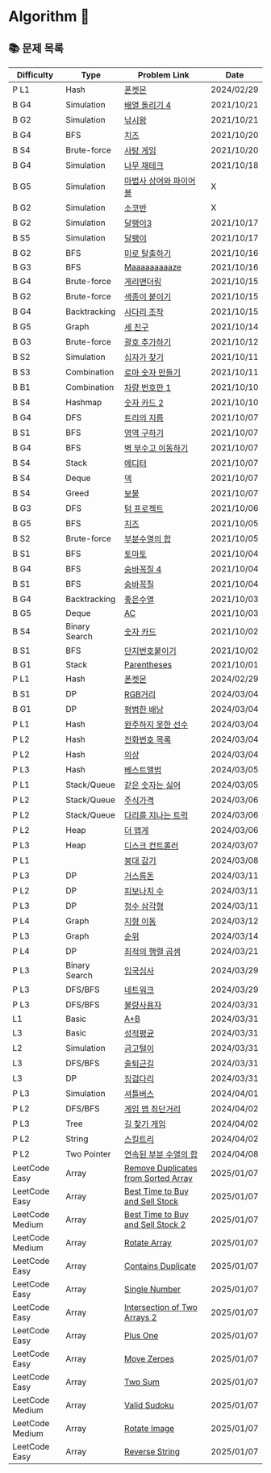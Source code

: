 # Algorithm 🥕

## 📚 문제 목록

| Difficulty      | Type          | Problem Link                                                                                              | Date       |
| --------------- | ------------- | --------------------------------------------------------------------------------------------------------- | ---------- |
| P L1            | Hash          | [폰켓몬](https://school.programmers.co.kr/learn/courses/30/lessons/1845)                                  | 2024/02/29 |
| B G4            | Simulation    | [배열 돌리기 4](https://www.acmicpc.net/problem/17406)                                                    | 2021/10/21 |
| B G2            | Simulation    | [낚시왕](https://www.acmicpc.net/problem/17143)                                                           | 2021/10/21 |
| B G4            | BFS           | [치즈](https://www.acmicpc.net/problem/2638)                                                              | 2021/10/20 |
| B S4            | Brute-force   | [사탕 게임](https://www.acmicpc.net/problem/3085)                                                         | 2021/10/20 |
| B G4            | Simulation    | [나무 재테크](https://www.acmicpc.net/problem/16235)                                                      | 2021/10/18 |
| B G5            | Simulation    | [마법사 상어와 파이어볼](https://www.acmicpc.net/problem/20056)                                           | X          |
| B G2            | Simulation    | [소코반](https://www.acmicpc.net/problem/4577)                                                            | X          |
| B G2            | Simulation    | [달팽이3](https://www.acmicpc.net/problem/1959)                                                           | 2021/10/17 |
| B S5            | Simulation    | [달팽이](https://www.acmicpc.net/problem/1913)                                                            | 2021/10/17 |
| B G2            | BFS           | [미로 탈출하기](https://www.acmicpc.net/problem/17090)                                                    | 2021/10/16 |
| B G3            | BFS           | [Maaaaaaaaaze](https://www.acmicpc.net/problem/16985)                                                     | 2021/10/16 |
| B G4            | Brute-force   | [게리맨더링](https://www.acmicpc.net/problem/17471)                                                       | 2021/10/15 |
| B G2            | Brute-force   | [색종이 붙이기](https://www.acmicpc.net/problem/17136)                                                    | 2021/10/15 |
| B G4            | Backtracking  | [사다리 조작](https://www.acmicpc.net/problem/15684)                                                      | 2021/10/15 |
| B G5            | Graph         | [세 친구](https://www.acmicpc.net/problem/17089)                                                          | 2021/10/14 |
| B G3            | Brute-force   | [괄호 추가하기](https://www.acmicpc.net/problem/16637)                                                    | 2021/10/12 |
| B S2            | Simulation    | [십자가 찾기](https://www.acmicpc.net/problem/16924)                                                      | 2021/10/11 |
| B S3            | Combination   | [로마 숫자 만들기](https://www.acmicpc.net/problem/16922)                                                 | 2021/10/11 |
| B B1            | Combination   | [차량 번호판 1](https://www.acmicpc.net/problem/16968)                                                    | 2021/10/10 |
| B S4            | Hashmap       | [숫자 카드 2](https://www.acmicpc.net/problem/10816)                                                      | 2021/10/10 |
| B G4            | DFS           | [트리의 지름](https://www.acmicpc.net/problem/1967)                                                       | 2021/10/07 |
| B S1            | BFS           | [영역 구하기](https://www.acmicpc.net/problem/2583)                                                       | 2021/10/07 |
| B G4            | BFS           | [벽 부수고 이동하기](https://www.acmicpc.net/problem/2206)                                                | 2021/10/07 |
| B S4            | Stack         | [에디터](https://www.acmicpc.net/problem/1406)                                                            | 2021/10/07 |
| B S4            | Deque         | [덱](https://www.acmicpc.net/problem/10866)                                                               | 2021/10/07 |
| B S4            | Greed         | [보물](https://www.acmicpc.net/problem/1026)                                                              | 2021/10/07 |
| B G3            | DFS           | [텀 프로젝트](https://www.acmicpc.net/problem/9466)                                                       | 2021/10/06 |
| B G5            | BFS           | [치즈](https://www.acmicpc.net/problem/2636)                                                              | 2021/10/05 |
| B S2            | Brute-force   | [부분수열의 합](https://www.acmicpc.net/problem/1182)                                                     | 2021/10/05 |
| B S1            | BFS           | [토마토](https://www.acmicpc.net/problem/7569)                                                            | 2021/10/04 |
| B G4            | BFS           | [숨바꼭질 4](https://www.acmicpc.net/problem/13913)                                                       | 2021/10/04 |
| B S1            | BFS           | [숨바꼭질](https://www.acmicpc.net/problem/1697)                                                          | 2021/10/04 |
| B G4            | Backtracking  | [좋은수열](https://www.acmicpc.net/problem/2661)                                                          | 2021/10/03 |
| B G5            | Deque         | [AC](https://www.acmicpc.net/problem/5430)                                                                | 2021/10/03 |
| B S4            | Binary Search | [숫자 카드](https://www.acmicpc.net/problem/10815)                                                        | 2021/10/02 |
| B S1            | BFS           | [단지번호붙이기](https://www.acmicpc.net/problem/2667)                                                    | 2021/10/02 |
| B G1            | Stack         | [Parentheses](https://www.acmicpc.net/problem/16362)                                                      | 2021/10/01 |
| P L1            | Hash          | [폰켓몬](https://school.programmers.co.kr/learn/courses/30/lessons/1845)                                  | 2024/02/29 |
| B S1            | DP            | [RGB거리](https://www.acmicpc.net/problem/1149)                                                           | 2024/03/04 |
| B G1            | DP            | [평범한 배낭](https://www.acmicpc.net/problem/12865)                                                      | 2024/03/04 |
| P L1            | Hash          | [완주하지 못한 선수](https://school.programmers.co.kr/learn/courses/30/lessons/42576)                     | 2024/03/04 |
| P L2            | Hash          | [전화번호 목록](https://school.programmers.co.kr/learn/courses/30/lessons/42577)                          | 2024/03/04 |
| P L2            | Hash          | [의상](https://school.programmers.co.kr/learn/courses/30/lessons/42578)                                   | 2024/03/04 |
| P L3            | Hash          | [베스트앨범](https://school.programmers.co.kr/learn/courses/30/lessons/42579)                             | 2024/03/05 |
| P L1            | Stack/Queue   | [같은 숫자는 싫어](https://school.programmers.co.kr/learn/courses/30/lessons/12906)                       | 2024/03/05 |
| P L2            | Stack/Queue   | [주식가격](https://school.programmers.co.kr/learn/courses/30/lessons/42584)                               | 2024/03/06 |
| P L2            | Stack/Queue   | [다리를 지나는 트럭](https://school.programmers.co.kr/learn/courses/30/lessons/42583)                     | 2024/03/06 |
| P L2            | Heap          | [더 맵게](https://school.programmers.co.kr/learn/courses/30/lessons/42626)                                | 2024/03/06 |
| P L3            | Heap          | [디스크 컨트롤러](https://school.programmers.co.kr/learn/courses/30/lessons/42627)                        | 2024/03/07 |
| P L1            |               | [붕대 감기](https://school.programmers.co.kr/learn/courses/30/lessons/250137)                             | 2024/03/08 |
| P L3            | DP            | [거스름돈](https://school.programmers.co.kr/learn/courses/30/lessons/12907)                               | 2024/03/11 |
| P L2            | DP            | [피보나치 수](https://school.programmers.co.kr/learn/courses/30/lessons/12945)                            | 2024/03/11 |
| P L3            | DP            | [정수 삼각형](https://school.programmers.co.kr/learn/courses/30/lessons/43105)                            | 2024/03/11 |
| P L4            | Graph         | [지형 이동](https://school.programmers.co.kr/learn/courses/30/lessons/62050)                              | 2024/03/12 |
| P L3            | Graph         | [순위](https://school.programmers.co.kr/learn/courses/30/lessons/49191)                                   | 2024/03/14 |
| P L4            | DP            | [최적의 행렬 곱셈](https://school.programmers.co.kr/learn/courses/30/lessons/12942)                       | 2024/03/21 |
| P L3            | Binary Search | [입국심사](https://school.programmers.co.kr/learn/courses/30/lessons/43238)                               | 2024/03/29 |
| P L3            | DFS/BFS       | [네트워크](https://school.programmers.co.kr/learn/courses/30/lessons/43162)                               | 2024/03/29 |
| P L3            | DFS/BFS       | [불량사용자](https://school.programmers.co.kr/learn/courses/30/lessons/64064)                             | 2024/03/31 |
| L1              | Basic         | [A+B](https://softeer.ai/practice/6295)                                                                   | 2024/03/31 |
| L3              | Basic         | [성적평균](https://softeer.ai/practice/6294)                                                              | 2024/03/31 |
| L2              | Simulation    | [금고털이](https://softeer.ai/practice/6288)                                                              | 2024/03/31 |
| L3              | DFS/BFS       | [출퇴근길](https://softeer.ai/practice/6248)                                                              | 2024/03/31 |
| L3              | DP            | [징검다리](https://softeer.ai/practice/6293)                                                              | 2024/03/31 |
| P L3            | Simulation    | [셔틀버스](https://school.programmers.co.kr/learn/courses/30/lessons/17678)                               | 2024/04/01 |
| P L2            | DFS/BFS       | [게임 맵 최단거리](https://school.programmers.co.kr/learn/courses/30/lessons/1844)                        | 2024/04/02 |
| P L3            | Tree          | [길 찾기 게임](https://school.programmers.co.kr/learn/courses/30/lessons/42892)                           | 2024/04/02 |
| P L2            | String        | [스킬트리](https://school.programmers.co.kr/learn/courses/30/lessons/49993)                               | 2024/04/02 |
| P L2            | Two Pointer   | [연속된 부분 수열의 합](https://school.programmers.co.kr/learn/courses/30/lessons/178870)                 | 2024/04/08 |
| LeetCode Easy   | Array         | [Remove Duplicates from Sorted Array](https://leetcode.com/problems/remove-duplicates-from-sorted-array/) | 2025/01/07 |
| LeetCode Easy   | Array         | [Best Time to Buy and Sell Stock](https://leetcode.com/problems/best-time-to-buy-and-sell-stock/)         | 2025/01/07 |
| LeetCode Medium | Array         | [Best Time to Buy and Sell Stock 2](https://leetcode.com/problems/best-time-to-buy-and-sell-stock-ii/)    | 2025/01/07 |
| LeetCode Medium | Array         | [Rotate Array](https://leetcode.com/problems/rotate-array/)                                               | 2025/01/07 |
| LeetCode Easy   | Array         | [Contains Duplicate](https://leetcode.com/problems/contains-duplicate/)                                   | 2025/01/07 |
| LeetCode Easy   | Array         | [Single Number](https://leetcode.com/problems/single-number/)                                             | 2025/01/07 |
| LeetCode Easy   | Array         | [Intersection of Two Arrays 2](https://leetcode.com/problems/intersection-of-two-arrays-ii/)              | 2025/01/07 |
| LeetCode Easy   | Array         | [Plus One](https://leetcode.com/problems/plus-one/)                                                       | 2025/01/07 |
| LeetCode Easy   | Array         | [Move Zeroes](https://leetcode.com/problems/move-zeroes/)                                                 | 2025/01/07 |
| LeetCode Easy   | Array         | [Two Sum](https://leetcode.com/problems/two-sum/)                                                         | 2025/01/07 |
| LeetCode Medium | Array         | [Valid Sudoku](https://leetcode.com/problems/valid-sudoku/)                                               | 2025/01/07 |
| LeetCode Medium | Array         | [Rotate Image](https://leetcode.com/problems/rotate-image/)                                               | 2025/01/07 |
| LeetCode Easy   | Array         | [Reverse String](https://leetcode.com/problems/reverse-string/)                                           | 2025/01/07 |

